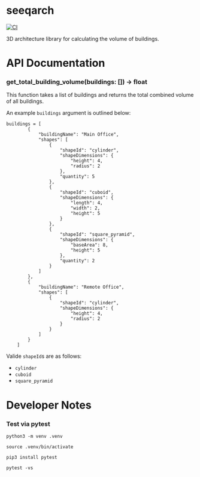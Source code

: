 # seeqarch

[![CI](https://github.com/fionniepollack/seeqarch/actions/workflows/ci.yml/badge.svg)](https://github.com/fionniepollack/seeqarch/actions/workflows/ci.yml)

3D architecture library for calculating the volume of buildings.

# API Documentation

### get_total_building_volume(buildings: []) -> float
This function takes a list of buildings and returns the total combined volume of all buildings.

An example `buildings` argument is outlined below:
```
buildings = [
        {
            "buildingName": "Main Office",
            "shapes": [
                {
                    "shapeId": "cylinder",
                    "shapeDimensions": {
                        "height": 4,
                        "radius": 2
                    },
                    "quantity": 5
                },
                {
                    "shapeId": "cuboid",
                    "shapeDimensions": {
                        "length": 4,
                        "width": 2,
                        "height": 5
                    }
                },
                {
                    "shapeId": "square_pyramid",
                    "shapeDimensions": {
                        "baseArea": 8,
                        "height": 5
                    },
                    "quantity": 2
                }
            ]
        },
        {
            "buildingName": "Remote Office",
            "shapes": [
                {
                    "shapeId": "cylinder",
                    "shapeDimensions": {
                        "height": 4,
                        "radius": 2
                    }
                }
            ]
        }
    ]
```

Valide `shapeId`s are as follows:
- `cylinder`
- `cuboid`
- `square_pyramid`

# Developer Notes
### Test via pytest
```
python3 -m venv .venv

source .venv/bin/activate

pip3 install pytest

pytest -vs
```